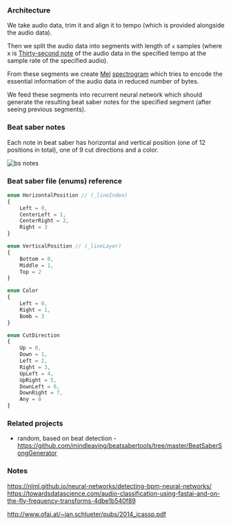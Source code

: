 ### Architecture

We take audio data, trim it and align it to tempo (which is provided alongside the audio data).

Then we split the audio data into segments with length of `x` samples 
(where x is [Thirty-second note](https://en.wikipedia.org/wiki/Thirty-second_note) of the audio data in the
 specified tempo at the sample rate of the specified audio).

From these segments we create [Mel](https://en.wikipedia.org/wiki/Mel_scale)
 [spectrogram](https://en.wikipedia.org/wiki/Spectrogram) which tries to encode the essential 
 information of the audio data in reduced number of bytes.

We feed these segments into recurrent neural network which should generate the resulting beat saber notes
 for the specified segment (after seeing previous segments).
 
 
### Beat saber notes 

Each note in beat saber has horizontal and vertical position (one of 12 positions in total), one of 9 cut
 directions and a color.

![bs notes](https://noshilog.com/wp-content/uploads/2018/09/beat-saber-mapping-guide-3d-editor-01.jpg)

### Beat saber file (enums) reference

```typescript
enum HorizontalPosition // (_lineIndex)
{
    Left = 0,
    CenterLeft = 1,
    CenterRight = 2,
    Right = 3
}

enum VerticalPosition // (_lineLayer)
{
    Bottom = 0,
    Middle = 1,
    Top = 2
}

enum Color
{
    Left = 0,
    Right = 1,
    Bomb = 3
}

enum CutDirection
{
    Up = 0,
    Down = 1,
    Left = 2,
    Right = 3,
    UpLeft = 4,
    UpRight = 5,
    DownLeft = 6,
    DownRight = 7,
    Any = 8
}
```


### Related projects

- random, based on beat detection - https://github.com/mindleaving/beatsabertools/tree/master/BeatSaberSongGenerator



### Notes

https://nlml.github.io/neural-networks/detecting-bpm-neural-networks/
https://towardsdatascience.com/audio-classification-using-fastai-and-on-the-fly-frequency-transforms-4dbe1b540f89

http://www.ofai.at/~jan.schlueter/pubs/2014_icassp.pdf